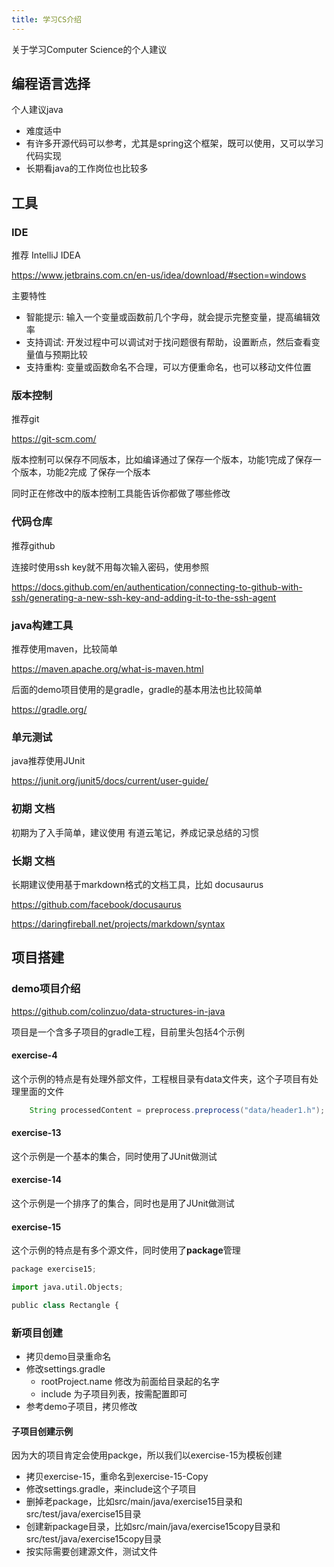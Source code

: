 ```yaml
---
title: 学习CS介绍
---
```


关于学习Computer Science的个人建议

## 编程语言选择

个人建议java

- 难度适中
- 有许多开源代码可以参考，尤其是spring这个框架，既可以使用，又可以学习代码实现
- 长期看java的工作岗位也比较多

## 工具

### IDE

推荐 IntelliJ IDEA

<https://www.jetbrains.com.cn/en-us/idea/download/#section=windows>

主要特性
- 智能提示: 输入一个变量或函数前几个字母，就会提示完整变量，提高编辑效率
- 支持调试:  开发过程中可以调试对于找问题很有帮助，设置断点，然后查看变量值与预期比较
- 支持重构: 变量或函数命名不合理，可以方便重命名，也可以移动文件位置

### 版本控制

推荐git

<https://git-scm.com/>

版本控制可以保存不同版本，比如编译通过了保存一个版本，功能1完成了保存一个版本，功能2完成
了保存一个版本

同时正在修改中的版本控制工具能告诉你都做了哪些修改

### 代码仓库

推荐github

连接时使用ssh key就不用每次输入密码，使用参照 

<https://docs.github.com/en/authentication/connecting-to-github-with-ssh/generating-a-new-ssh-key-and-adding-it-to-the-ssh-agent>

### java构建工具

推荐使用maven，比较简单

<https://maven.apache.org/what-is-maven.html>

后面的demo项目使用的是gradle，gradle的基本用法也比较简单

<https://gradle.org/>

### 单元测试

java推荐使用JUnit

<https://junit.org/junit5/docs/current/user-guide/>

### 初期 文档

初期为了入手简单，建议使用 有道云笔记，养成记录总结的习惯

### 长期 文档

长期建议使用基于markdown格式的文档工具，比如 docusaurus

<https://github.com/facebook/docusaurus>

<https://daringfireball.net/projects/markdown/syntax>

## 项目搭建

### demo项目介绍

<https://github.com/colinzuo/data-structures-in-java>

项目是一个含多子项目的gradle工程，目前里头包括4个示例

#### exercise-4

这个示例的特点是有处理外部文件，工程根目录有data文件夹，这个子项目有处理里面的文件

```java
    String processedContent = preprocess.preprocess("data/header1.h");
```

#### exercise-13

这个示例是一个基本的集合，同时使用了JUnit做测试

#### exercise-14

这个示例是一个排序了的集合，同时也是用了JUnit做测试

#### exercise-15

这个示例的特点是有多个源文件，同时使用了**package**管理

```python
package exercise15;

import java.util.Objects;

public class Rectangle {
```

###  新项目创建

- 拷贝demo目录重命名
- 修改settings.gradle
  + rootProject.name 修改为前面给目录起的名字
  + include 为子项目列表，按需配置即可
- 参考demo子项目，拷贝修改

#### 子项目创建示例

因为大的项目肯定会使用packge，所以我们以exercise-15为模板创建

- 拷贝exercise-15，重命名到exercise-15-Copy
- 修改settings.gradle，来include这个子项目
- 删掉老package，比如src/main/java/exercise15目录和src/test/java/exercise15目录
- 创建新package目录，比如src/main/java/exercise15copy目录和src/test/java/exercise15copy目录
- 按实际需要创建源文件，测试文件

